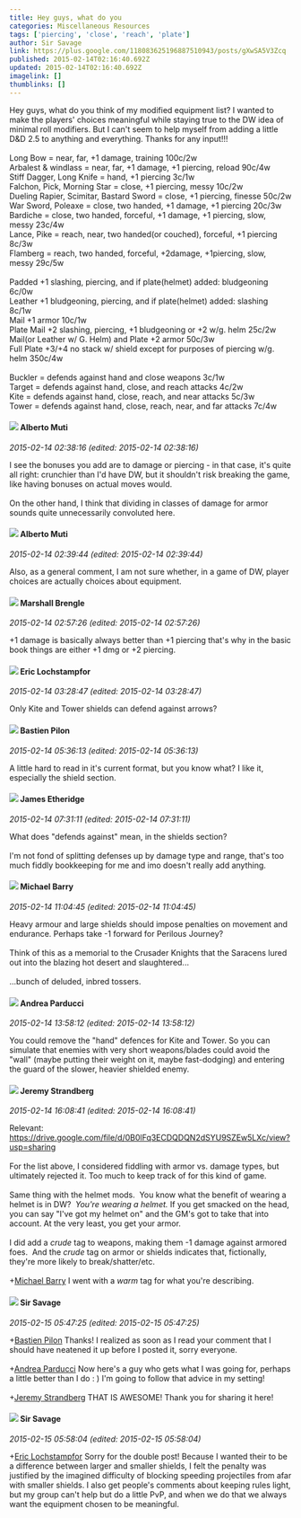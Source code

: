 ```yaml
---
title: Hey guys, what do you
categories: Miscellaneous Resources
tags: ['piercing', 'close', 'reach', 'plate']
author: Sir Savage
link: https://plus.google.com/118083625196887510943/posts/gXwSA5V3Zcq
published: 2015-02-14T02:16:40.692Z
updated: 2015-02-14T02:16:40.692Z
imagelink: []
thumblinks: []
---
```


Hey guys, what do you think of my modified equipment list? I wanted to make the players&#39; choices meaningful while staying true to the DW idea of minimal roll modifiers. But I can&#39;t seem to help myself from adding a little D&amp;D 2.5 to anything and everything. Thanks for any input!!!<br /><br />Long Bow = near, far, +1 damage, training						100c/2w<br />Arbalest &amp; windlass = near, far, +1 damage, +1 piercing, reload			90c/4w<br />Stiff Dagger, Long Knife = hand, +1 piercing					3c/1w<br />Falchon, Pick, Morning Star = close, +1 piercing, messy				10c/2w<br />Dueling Rapier, Scimitar, Bastard Sword = close, +1 piercing, finesse		50c/2w<br />War Sword, Poleaxe = close, two handed, +1 damage, +1 piercing			20c/3w<br />Bardiche = close, two handed, forceful, +1 damage, +1 piercing, slow, messy	23c/4w<br />Lance, Pike = reach, near, two handed(or couched), forceful, +1 piercing		8c/3w<br />Flamberg = reach, two handed, forceful, +2damage, +1piercing, slow, messy	29c/5w<br /><br />Padded +1 slashing, piercing, and if plate(helmet) added: bludgeoning		6c/0w<br />Leather +1 bludgeoning, piercing, and if plate(helmet) added: slashing		8c/1w<br />Mail +1 armor										10c/1w<br />Plate Mail +2 slashing, piercing, +1 bludgeoning or +2 w/g. helm			25c/2w<br />Mail(or Leather w/ G. Helm) and Plate +2 armor					50c/3w<br />Full Plate +3/+4 no stack w/ shield except for purposes of piercing w/g. helm	350c/4w<br /><br />Buckler = defends against hand and close weapons					3c/1w<br />Target = defends against hand, close, and reach attacks				4c/2w<br />Kite = defends against hand, close, reach, and near attacks				5c/3w<br />Tower = defends against hand, close, reach, near, and far attacks			7c/4w
<div id='comment z13rgblo4pb2fhfjg04cgfli5rufzj3adgk'>
  <h4><img src='{{site.baseurl}}//images/avatars/115787882201313683519_photo.jpg'> Alberto Muti</h4>
      <p><cite>2015-02-14 02:38:16 (edited: 2015-02-14 02:38:16)</cite></p>
        <p>I see the bonuses you add are to damage or piercing - in that case, it&#39;s quite all right: crunchier than I&#39;d have DW, but it shouldn&#39;t risk breaking the game, like having bonuses on actual moves would. <br /><br />On the other hand, I think that dividing in classes of damage for armor sounds quite unnecessarily convoluted here.</p>
</div>
        

<div id='comment z13rgblo4pb2fhfjg04cgfli5rufzj3adgk'>
  <h4><img src='{{site.baseurl}}//images/avatars/115787882201313683519_photo.jpg'> Alberto Muti</h4>
      <p><cite>2015-02-14 02:39:44 (edited: 2015-02-14 02:39:44)</cite></p>
        <p>Also, as a general comment, I am not sure whether, in a game of DW, player choices are actually choices about equipment.</p>
</div>
        

<div id='comment z13rgblo4pb2fhfjg04cgfli5rufzj3adgk'>
  <h4><img src='{{site.baseurl}}//images/avatars/110973090768429200038_photo.jpg'> Marshall Brengle</h4>
      <p><cite>2015-02-14 02:57:26 (edited: 2015-02-14 02:57:26)</cite></p>
        <p>+1 damage is basically always better than +1 piercing that&#39;s why in the basic book things are either +1 dmg or +2 piercing.</p>
</div>
        

<div id='comment z13rgblo4pb2fhfjg04cgfli5rufzj3adgk'>
  <h4><img src='{{site.baseurl}}//images/avatars/104811112088336879051_photo.jpg'> Eric Lochstampfor</h4>
      <p><cite>2015-02-14 03:28:47 (edited: 2015-02-14 03:28:47)</cite></p>
        <p>Only Kite and Tower shields can defend against arrows?</p>
</div>
        

<div id='comment z13rgblo4pb2fhfjg04cgfli5rufzj3adgk'>
  <h4><img src='{{site.baseurl}}//images/avatars/108617626164951498192_photo.jpg'> Bastien Pilon</h4>
      <p><cite>2015-02-14 05:36:13 (edited: 2015-02-14 05:36:13)</cite></p>
        <p>A little hard to read in it&#39;s current format, but you know what? I like it, especially the shield section.</p>
</div>
        

<div id='comment z13rgblo4pb2fhfjg04cgfli5rufzj3adgk'>
  <h4><img src='{{site.baseurl}}//images/avatars/117175341165637840811_photo.jpg'> James Etheridge</h4>
      <p><cite>2015-02-14 07:31:11 (edited: 2015-02-14 07:31:11)</cite></p>
        <p>What does &quot;defends against&quot; mean, in the shields section?<br /><br />I&#39;m not fond of splitting defenses up by damage type and range, that&#39;s too much fiddly bookkeeping for me and imo doesn&#39;t really add anything.</p>
</div>
        

<div id='comment z13rgblo4pb2fhfjg04cgfli5rufzj3adgk'>
  <h4><img src='{{site.baseurl}}//images/avatars/111063200037086452489_photo.jpg'> Michael Barry</h4>
      <p><cite>2015-02-14 11:04:45 (edited: 2015-02-14 11:04:45)</cite></p>
        <p>Heavy armour and large shields should impose penalties on movement and endurance. Perhaps take -1 forward for Perilous Journey? <br /><br />Think of this as a memorial to the Crusader Knights that the Saracens lured out into the blazing hot desert and slaughtered...<br /><br />...bunch of deluded, inbred tossers.</p>
</div>
        

<div id='comment z13rgblo4pb2fhfjg04cgfli5rufzj3adgk'>
  <h4><img src='{{site.baseurl}}//images/avatars/101076298485951808085_photo.jpg'> Andrea Parducci</h4>
      <p><cite>2015-02-14 13:58:12 (edited: 2015-02-14 13:58:12)</cite></p>
        <p>You could remove the &quot;hand&quot; defences for Kite and Tower. So you can simulate that enemies with very short weapons/blades could avoid the &quot;wall&quot; (maybe putting their weight on it, maybe fast-dodging) and entering the guard of the slower, heavier shielded enemy.</p>
</div>
        

<div id='comment z13rgblo4pb2fhfjg04cgfli5rufzj3adgk'>
  <h4><img src='{{site.baseurl}}//images/avatars/102595580176380683252_photo.jpg'> Jeremy Strandberg</h4>
      <p><cite>2015-02-14 16:08:41 (edited: 2015-02-14 16:08:41)</cite></p>
        <p>Relevant: <a href="https://drive.google.com/file/d/0B0lFq3ECDQDQN2dSYU9SZEw5LXc/view?usp=sharing" class="ot-anchor">https://drive.google.com/file/d/0B0lFq3ECDQDQN2dSYU9SZEw5LXc/view?usp=sharing</a><br /><br />For the list above, I considered fiddling with armor vs. damage types, but ultimately rejected it. Too much to keep track of for this kind of game.<br /><br />Same thing with the helmet mods.  You know what the benefit of wearing a helmet is in DW?  <i>You&#39;re wearing a helmet.</i> If you get smacked on the head, you can say &quot;I&#39;ve got my helmet on&quot; and the GM&#39;s got to take that into account. At the very least, you get your armor.<br /><br />I did add a <i>crude</i> tag to weapons, making them -1 damage against armored foes.  And the <i>crude</i> tag on armor or shields indicates that, fictionally, they&#39;re more likely to break/shatter/etc. <br /><br /><span class="proflinkWrapper"><span class="proflinkPrefix">+</span><a class="proflink" href="https://plus.google.com/111063200037086452489" oid="111063200037086452489">Michael Barry</a></span> I went with a <i>warm</i> tag for what you&#39;re describing.</p>
</div>
        

<div id='comment z13rgblo4pb2fhfjg04cgfli5rufzj3adgk'>
  <h4><img src='{{site.baseurl}}//images/avatars/118083625196887510943_photo.jpg'> Sir Savage</h4>
      <p><cite>2015-02-15 05:47:25 (edited: 2015-02-15 05:47:25)</cite></p>
        <p><span class="proflinkWrapper"><span class="proflinkPrefix">+</span><a class="proflink" href="https://plus.google.com/108617626164951498192" oid="108617626164951498192">Bastien Pilon</a></span> Thanks! I realized as soon as I read your comment that I should have neatened it up before I posted it, sorry everyone.<br /><br /><span class="proflinkWrapper"><span class="proflinkPrefix">+</span><a class="proflink" href="https://plus.google.com/101076298485951808085" oid="101076298485951808085">Andrea Parducci</a></span> Now here&#39;s a guy who gets what I was going for, perhaps a little better than I do : ) I&#39;m going to follow that advice in my setting!<br /><br /><span class="proflinkWrapper"><span class="proflinkPrefix">+</span><a class="proflink" href="https://plus.google.com/102595580176380683252" oid="102595580176380683252">Jeremy Strandberg</a></span> THAT IS AWESOME! Thank you for sharing it here!</p>
</div>
        

<div id='comment z13rgblo4pb2fhfjg04cgfli5rufzj3adgk'>
  <h4><img src='{{site.baseurl}}//images/avatars/118083625196887510943_photo.jpg'> Sir Savage</h4>
      <p><cite>2015-02-15 05:58:04 (edited: 2015-02-15 05:58:04)</cite></p>
        <p><span class="proflinkWrapper"><span class="proflinkPrefix">+</span><a class="proflink" href="https://plus.google.com/104811112088336879051" oid="104811112088336879051">Eric Lochstampfor</a></span> Sorry for the double post! Because I wanted their to be a difference between larger and smaller shields, I felt the penalty was justified by the imagined difficulty of blocking speeding projectiles from afar with smaller shields. I also get people&#39;s comments about keeping rules light, but my group can&#39;t help but do a little PvP, and when we do that we always want the equipment chosen to be meaningful.</p>
</div>
        